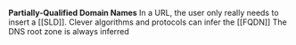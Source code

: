 **Partially-Qualified Domain Names**
In a URL, the user only really needs to insert a [[SLD]]. Clever algorithms and protocols can infer the [[FQDN]]
	The DNS root zone is always inferred